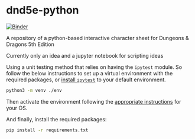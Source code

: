 # dnd5e-python

[![Binder](https://mybinder.org/badge.svg)](https://mybinder.org/v2/gh/AdrianDAlessandro/dnd5e-python/master?filepath=character_scripting.ipynb)

A repository of a python-based interactive character sheet for Dungeons & Dragons 5th Edition

Currently only an idea and a jupyter notebook for scripting ideas

Using a unit testing method that relies on having the `ipytest` module. So follow the below instructions to set up a virtual environment with the required packages, or [install `ipytest`](https://pypi.org/project/ipytest/) to your default environment.

```bash
python3 -m venv ./env
```

Then activate the environment following the [appropriate instructions](https://docs.python.org/3/library/venv.html#creating-virtual-environments) for your OS.

And finally, install the required packages:

```bash
pip install -r requirements.txt
```
